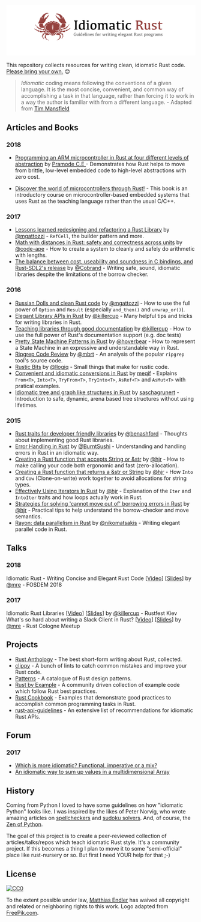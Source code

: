 ![Logo](idiomatic-rust.png)

This repository collects resources for writing clean, idiomatic Rust code. [Please bring your own.](https://github.com/mre/idiomatic-rust/blob/master/CONTRIBUTING.md) :blush:

> *Idiomatic* coding means following the conventions of a given language. It is the most concise, convenient, and common way of accomplishing a task in that language, rather than forcing it to work in a way the author is familiar with from a different language. - Adapted from [Tim Mansfield](https://github.com/tim-hr/stuff/wiki/Idiomatic-coding)

## Articles and Books

### 2018

* [Programming an ARM microcontroller in Rust at four different levels of abstraction](http://pramode.in/2018/02/20/programming-a-microcontroller-in-rust-at-four-levels-of-abstraction/) by [Pramode C.E ](http://pramode.in/about/) - Demonstrates how Rust helps to move from brittle, low-level embedded code to high-level abstractions with zero cost.

* [Discover the world of microcontrollers through Rust!](https://rust-embedded.github.io/discovery/) - This book is an introductory course on microcontroller-based embedded systems that uses Rust as the teaching language rather than the usual C/C++.

###  2017

* [Lessons learned redesigning and refactoring a Rust Library](https://mgattozzi.com/refactor-rust) by [@mgattozzi](https://github.com/mgattozzi) - `RefCell`, the builder pattern and more.
* [Math with distances in Rust: safety and correctness across units](https://ferrisellis.com/posts/rust-implementing-units-for-types/) by [@code-ape](https://github.com/code-ape) - How to create a system to cleanly and safely do arithmetic with lengths.
* [The balance between cost, useability and soundness in C bindings, and Rust-SDL2&#39;s release](https://cobrand.github.io/rust/sdl2/2017/05/07/the-balance-between-soundness-cost-useability.html) by [@Cobrand](https://github.com/Cobrand) - Writing safe, sound, idiomatic libraries despite the limitations of the borrow checker.

### 2016

* [Russian Dolls and clean Rust code](https://mgattozzi.com/russian-dolls) by [@mgattozzi](https://github.com/mgattozzi) - How to use the full power of `Option` and `Result` (especially `and_then()` and `unwrap_or()`).
* [Elegant Library APIs in Rust](https://deterministic.space/elegant-apis-in-rust.html) by [@killercup](https://github.com/killercup) - Many helpful tips and tricks for writing libraries in Rust.
* [Teaching libraries through good documentation](https://deterministic.space/teaching-libraries.html) by [@killercup](https://github.com/killercup) - How to use the full power of Rust's documentation support (e.g. doc tests)
* [Pretty State Machine Patterns in Rust](https://hoverbear.org/2016/10/12/rust-state-machine-pattern/) by [@hoverbear](https://github.com/Hoverbear) - How to represent a State Machine in an expressive and understandable way in Rust.
* [Ripgrep Code Review](http://blog.mbrt.it/2016-12-01-ripgrep-code-review/) by [@mbrt](https://github.com/mbrt) - An analysis of the popular `ripgrep` tool's source code.
* [Rustic Bits](https://llogiq.github.io/2016/02/11/rustic.html) by [@llogiq](https://github.com/llogiq/) - Small things that make for rustic code.
* [Convenient and idiomatic conversions in Rust](https://ricardomartins.cc/2016/08/03/convenient_and_idiomatic_conversions_in_rust) by [meqif](https://github.com/meqif) - Explains `From<T>`, `Into<T>`, `TryFrom<T>`, `TryInto<T>`, `AsRef<T>` and `AsMut<T>` with pratical examples.
* [Idiomatic tree and graph like structures in Rust](https://rust-leipzig.github.io/architecture/2016/12/20/idiomatic-trees-in-rust/) by [saschagrunert](https://github.com/saschagrunert) - Introduction to safe, dynamic, arena based tree structures without using lifetimes.



### 2015

* [Rust traits for developer friendly libraries](http://benashford.github.io/blog/2015/05/24/rust-traits-for-developer-friendly-libraries/) by [@benashford](https://github.com/benashford) - Thoughts about implementing good Rust libraries.
* [Error Handling in Rust](http://blog.burntsushi.net/rust-error-handling/) by [@BurntSushi](https://github.com/BurntSushi) - Understanding and handling errors in Rust in an idiomatic way.
* [Creating a Rust function that accepts String or &str](http://hermanradtke.com/2015/05/06/creating-a-rust-function-that-accepts-string-or-str.html) by [@hjr](https://github.com/hjr3) - How to make calling your code both ergonomic and fast (zero-allocation).
* [Creating a Rust function that returns a &str or String](http://hermanradtke.com/2015/05/29/creating-a-rust-function-that-returns-string-or-str.html) by [@hjr](https://github.com/hjr3) - How `Into` and `Cow` (Clone-on-write) work together to avoid allocations for string types.
* [Effectively Using Iterators In Rust](http://hermanradtke.com/2015/06/22/effectively-using-iterators-in-rust.html) by [@hjr](https://github.com/hjr3) - Explanation of the `Iter` and `IntoIter` traits and how loops actually work in Rust.
* [Strategies for solving 'cannot move out of' borrowing errors in Rust](http://hermanradtke.com/2015/06/09/strategies-for-solving-cannot-move-out-of-borrowing-errors-in-rust.html) by [@hjr](https://github.com/hjr3) - Practical tips to help understand the borrow-checker and move semantics.
* [Rayon: data parallelism in Rust](http://smallcultfollowing.com/babysteps/blog/2015/12/18/rayon-data-parallelism-in-rust/) by [@nikomatsakis](https://github.com/nikomatsakis) - Writing elegant parallel code in Rust.


## Talks

### 2018

Idiomatic Rust - Writing Concise and Elegant Rust Code [[Video](https://video.fosdem.org/2018/H.2214/rust_idiomatic.mp4)] [[Slides](https://speakerdeck.com/mre/idiomatic-rust-writing-concise-and-elegant-rust-code)] by [@mre](https://github.com/mre) - FOSDEM 2018

###  2017

Idiomatic Rust Libraries [[Video](https://www.youtube.com/watch?v=0zOg8_B71gE)] [[Slides](https://killercup.github.io/rustfest-idiomatic-libs/index.html#/)] by [@killercup](https://github.com/killercup) - Rustfest Kiev  
What's so hard about writing a Slack Client in Rust? [[Video](https://www.youtube.com/watch?v=rrtJh1kz1Ms)] [[Slides](https://speakerdeck.com/mre/whats-so-hard-about-writing-a-slack-client-in-rust)] by [@mre](https://github.com/mre) - Rust Cologne Meetup

## Projects
* [Rust Anthology](https://github.com/brson/rust-anthology) - The best short-form writing about Rust, collected.
* [clippy](https://github.com/Manishearth/rust-clippy) - A bunch of lints to catch common mistakes and improve your Rust code.
* [Patterns](https://github.com/nrc/patterns/) - A catalogue of Rust design patterns.
* [Rust by Example](http://rustbyexample.com/) - A community driven collection of example code which follow Rust best practices.
* [Rust Cookbook](https://github.com/brson/rust-cookbook) - Examples that demonstrate good practices to accomplish common programming tasks in Rust.
* [rust-api-guidelines](https://github.com/brson/rust-api-guidelines) - An extensive list of recommendations for idiomatic Rust APIs.

## Forum

### 2017

* [Which is more idiomatic? Functional, imperative or a mix?](https://users.rust-lang.org/t/which-is-more-idiomatic-functional-imperative-or-a-mix/11278)
* [An idiomatic way to sum up values in a multidimensional Array](https://users.rust-lang.org/t/an-idiomatic-way-to-sum-up-values-in-a-multidimensional-array/9485)

## History

Coming from Python I loved to have some guidelines on how "idiomatic Python" looks like. I was inspired by the likes of Peter Norvig, who wrote amazing articles on [spellcheckers](http://norvig.com/spell-correct.html) and [sudoku solvers](http://norvig.com/sudoku.html).
And, of course, the [Zen of Python](https://www.python.org/dev/peps/pep-0020/).

The goal of this project is to create a peer-reviewed collection of articles/talks/repos which teach idiomatic Rust style. It's a community project. If this becomes a thing I plan to move it to some "semi-official" place like rust-nursery or so. But first I need YOUR help for that ;-)

## License

[![CC0](https://i.creativecommons.org/p/zero/1.0/88x31.png)](https://creativecommons.org/publicdomain/zero/1.0/)

To the extent possible under law, [Matthias Endler](http://matthias-endler.de) has waived all copyright and related or neighboring rights to this work.
Logo adapted from [FreePik.com](http://www.freepik.com/free-vector/crabs-pattern-design_1093131.htm).
